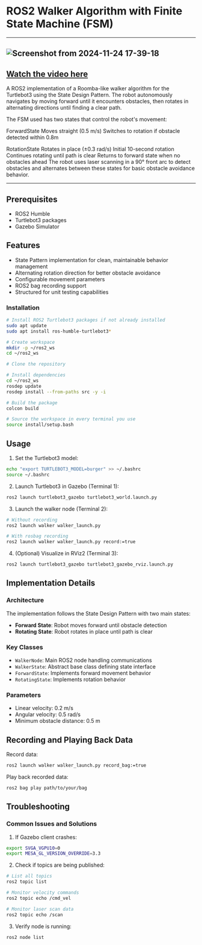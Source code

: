 # ROS2 Walker Algorithm with Finite State Machine (FSM)

---
![Screenshot from 2024-11-24 17-39-18](https://github.com/user-attachments/assets/8eac3691-4d57-4a58-9108-fd5990a065a7)
---
[Watch the video here](https://drive.google.com/file/d/1c8wnbFrWuQQHwjEAGf4uR8vH-duCqmn8/view?usp=sharing)
---

A ROS2 implementation of a Roomba-like walker algorithm for the Turtlebot3 using the State Design Pattern. The robot autonomously navigates by moving forward until it encounters obstacles, then rotates in alternating directions until finding a clear path.

The FSM used has two states that control the robot's movement:

ForwardState
Moves straight (0.5 m/s)
Switches to rotation if obstacle detected within 0.8m

RotationState
Rotates in place (±0.3 rad/s)
Initial 10-second rotation
Continues rotating until path is clear
Returns to forward state when no obstacles ahead
The robot uses laser scanning in a 90° front arc to detect obstacles and alternates between these states for basic obstacle avoidance behavior.

---

## Prerequisites

- ROS2 Humble
- Turtlebot3 packages
- Gazebo Simulator

## Features
- State Pattern implementation for clean, maintainable behavior management
- Alternating rotation direction for better obstacle avoidance
- Configurable movement parameters
- ROS2 bag recording support
- Structured for unit testing capabilities

### Installation
```bash
# Install ROS2 Turtlebot3 packages if not already installed
sudo apt update
sudo apt install ros-humble-turtlebot3*

# Create workspace
mkdir -p ~/ros2_ws
cd ~/ros2_ws

# Clone the repository

# Install dependencies
cd ~/ros2_ws
rosdep update
rosdep install --from-paths src -y -i

# Build the package
colcon build

# Source the workspace in every terminal you use
source install/setup.bash
```

## Usage

1. Set the Turtlebot3 model:
```bash
echo "export TURTLEBOT3_MODEL=burger" >> ~/.bashrc
source ~/.bashrc
```

2. Launch Turtlebot3 in Gazebo (Terminal 1):
```bash
ros2 launch turtlebot3_gazebo turtlebot3_world.launch.py
```

3. Launch the walker node (Terminal 2):
```bash
# Without recording
ros2 launch walker walker_launch.py

# With rosbag recording
ros2 launch walker walker_launch.py record:=true
```

4. (Optional) Visualize in RViz2 (Terminal 3):
```bash
ros2 launch turtlebot3_gazebo turtlebot3_gazebo_rviz.launch.py
```

## Implementation Details

### Architecture
The implementation follows the State Design Pattern with two main states:
- **Forward State**: Robot moves forward until obstacle detection
- **Rotating State**: Robot rotates in place until path is clear

### Key Classes
- `WalkerNode`: Main ROS2 node handling communications
- `WalkerState`: Abstract base class defining state interface
- `ForwardState`: Implements forward movement behavior
- `RotatingState`: Implements rotation behavior

### Parameters
- Linear velocity: 0.2 m/s
- Angular velocity: 0.5 rad/s
- Minimum obstacle distance: 0.5 m

## Recording and Playing Back Data

Record data:
```bash
ros2 launch walker walker_launch.py record_bag:=true
```

Play back recorded data:
```bash
ros2 bag play path/to/your/bag
```

## Troubleshooting

### Common Issues and Solutions

1. If Gazebo client crashes:
```bash
export SVGA_VGPU10=0
export MESA_GL_VERSION_OVERRIDE=3.3
```

2. Check if topics are being published:
```bash
# List all topics
ros2 topic list

# Monitor velocity commands
ros2 topic echo /cmd_vel

# Monitor laser scan data
ros2 topic echo /scan
```

3. Verify node is running:
```bash
ros2 node list
```
